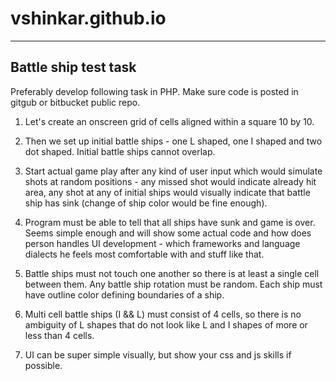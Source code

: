 # vshinkar.github.io

--------------------------
Battle ship test task
--------------------------

Preferably develop following task in PHP. Make sure code is posted in gitgub or bitbucket public repo.

1) Let's create an onscreen grid of cells aligned within a square 10 by 10.

2) Then we set up initial battle ships - one L shaped, one I shaped and two dot shaped. Initial battle ships cannot overlap.

3) Start actual game play after any kind of user input which would simulate shots at random positions - any missed shot would indicate already hit area, any shot at any of initial ships would visually indicate that battle ship has sink (change of ship color would be fine enough).

4) Program must be able to tell that all ships have sunk and game is over.
Seems simple enough and will show some actual code and how does person handles UI development - which frameworks and language dialects he feels most comfortable with and stuff like that.

5) Battle ships must not touch one another so there is at least a single cell between them. Any battle ship rotation must be random.
Each ship must have outline color defining boundaries of a ship.

6) Multi cell battle ships (I && L) must consist of 4 cells, so there is no ambiguity of L shapes that do not look like L and I shapes of more or less than 4 cells.

7) UI can be super simple visually, but show your css and js skills if possible.